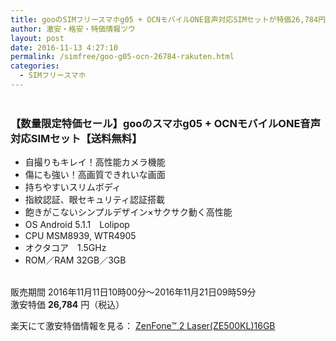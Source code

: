 ```yaml
---
title: gooのSIMフリースマホg05 + OCNモバイルONE音声対応SIMセットが特価26,784円！送料無料！
author: 激安・格安・特価情報ツウ
layout: post
date: 2016-11-13 4:27:10
permalink: /simfree/goo-g05-ocn-26784-rakuten.html
categories:
  - SIMフリースマホ
---
```


<div class="img-bg2 img_L">
<a href="//hb.afl.rakuten.co.jp/hgc/1220cdae.59bac541.1220cdaf.bae264e6/?pc=http%3A%2F%2Fitem.rakuten.co.jp%2Fgoosimseller%2Fg05simset&m=http%3A%2F%2Fm.rakuten.co.jp%2Fgoosimseller%2Fi%2F10000328%2F&scid=af_item_img&link_type=pict&ut=eyJwYWdlIjoiaXRlbSIsInR5cGUiOiJwaWN0Iiwic2l6ZSI6IjMwMHgzMDAiLCJuYW0iOjEsIm5hbXAiOiJkb3duIiwiY29tIjoxLCJjb21wIjoiZG93biIsInByaWNlIjowLCJib3IiOjEsImNvbCI6MCwidGFyIjoxfQ%3D%3D" target="_blank" style="word-wrap:break-word;"  ><img src="//hbb.afl.rakuten.co.jp/hgb/1220cdae.59bac541.1220cdaf.bae264e6/?me_id=1296969&item_id=10000328&m=https%3A%2F%2Fthumbnail.image.rakuten.co.jp%2F%400_mall%2Fgoosimseller%2Fcabinet%2F2016autumn%2Fg05.jpg%3F_ex%3D80x80&pc=https%3A%2F%2Fthumbnail.image.rakuten.co.jp%2F%400_mall%2Fgoosimseller%2Fcabinet%2F2016autumn%2Fg05.jpg%3F_ex%3D300x300&s=300x300&t=pict" border="0" style="margin:2px" alt="" title=""></a>
</div>

### 【数量限定特価セール】gooのスマホg05 + OCNモバイルONE音声対応SIMセット【送料無料】
<!--more-->

* 自撮りもキレイ！高性能カメラ機能
* 傷にも強い！高画質できれいな画面
* 持ちやすいスリムボディ
* 指紋認証、眼セキュリティ認証搭載
* 飽きがこないシンプルデザイン×サクサク動く高性能
* OS	Android 5.1.1　Lolipop
* CPU	MSM8939, WTR4905
* オクタコア　1.5GHz
* ROM／RAM	32GB／3GB

<br clear="all" />販売期間	2016年11月11日10時00分～2016年11月21日09時59分<br>
激安特価 <span class="tokka-price"><strong>26,784</strong></span> 円（税込）

楽天にて激安特価情報を見る： <span class="fs150p"><a href="//hb.afl.rakuten.co.jp/hgc/1220cdae.59bac541.1220cdaf.bae264e6/?pc=http%3A%2F%2Fitem.rakuten.co.jp%2Fgoosimseller%2Fg05simset&m=http%3A%2F%2Fm.rakuten.co.jp%2Fgoosimseller%2Fi%2F10000328%2F&scid=af_item_img&link_type=pict&ut=eyJwYWdlIjoiaXRlbSIsInR5cGUiOiJwaWN0Iiwic2l6ZSI6IjMwMHgzMDAiLCJuYW0iOjEsIm5hbXAiOiJkb3duIiwiY29tIjoxLCJjb21wIjoiZG93biIsInByaWNlIjowLCJib3IiOjEsImNvbCI6MCwidGFyIjoxfQ%3D%3D" target="_blank" style="word-wrap:break-word;" >ZenFone™ 2 Laser(ZE500KL)16GB</a></span>

